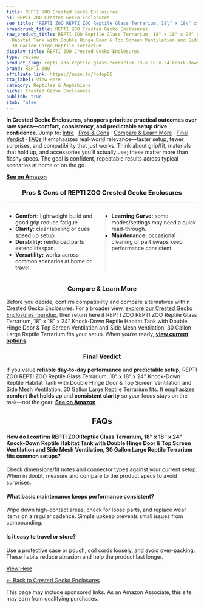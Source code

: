 ```yaml
---
title: REPTI ZOO Crested Gecko Enclosures
h1: REPTI ZOO Crested Gecko Enclosures
seo_title: "REPTI ZOO REPTI ZOO Reptile Glass Terrarium, 18\" x 18\" x\u2026"
breadcrumb_title: REPTI ZOO Crested Gecko Enclosures
raw_product_title: REPTI ZOO Reptile Glass Terrarium, 18" x 18" x 24" Knock-Down Reptile
  Habitat Tank with Double Hinge Door & Top Screen Ventilation and Side Mesh Ventilation,
  30 Gallon Large Reptile Terrarium
display_title: REPTI ZOO Crested Gecko Enclosures
type: review
product_slug: repti-zoo-reptile-glass-terrarium-18-x-18-x-24-knock-down-reptile-habit-473c695e
brand: REPTI ZOO
affiliate_link: https://amzn.to/4o4opD5
cta_label: View Here
category: Reptiles & Amphibians
niche: Crested Gecko Enclosures
publish: true
stub: false
---
```


<div id="intro" class="full-width"><p><strong>In Crested Gecko Enclosures, shoppers prioritize practical outcomes over raw specs&mdash;comfort, consistency, and predictable setup drive confidence.</strong> Jump to: <a href="#intro">Intro</a> · <a href="#pros-cons">Pros &amp; Cons</a> · <a href="#compare-more">Compare &amp; Learn More</a> · <a href="#verdict">Final Verdict</a> · <a href="#faqs">FAQs</a> It emphasizes real-world relevance&mdash;faster setup, fewer surprises, and compatibility that just works. Think about grip/fit, materials that hold up, and accessories you’ll actually use; these matter more than flashy specs. The goal is confident, repeatable results across typical scenarios at home or on the go.</p><p><a href="https://amzn.to/4o4opD5" rel="nofollow sponsored noopener" target="_blank"><strong>See on Amazon</strong></a></p></div>
<h3 id="pros-cons" style="text-align:center;">Pros &amp; Cons of REPTI ZOO Crested Gecko Enclosures</h3>
<div class="pc-grid" style="display:grid;grid-template-columns:1fr 1fr;gap:16px;border-top:1px solid #e5e7eb;padding-top:12px;">
  <ul>
    <li><strong>Comfort:</strong> lightweight build and good grip reduce fatigue.</li>
    <li><strong>Clarity:</strong> clear labeling or cues speed up setup.</li>
    <li><strong>Durability:</strong> reinforced parts extend lifespan.</li>
    <li><strong>Versatility:</strong> works across common scenarios at home or travel.</li>
  </ul>
  <ul style="border-left:1px solid #e5e7eb;padding-left:16px;">
    <li><strong>Learning Curve:</strong> some modes/settings may need a quick read-through.</li>
    <li><strong>Maintenance:</strong> occasional cleaning or part swaps keep performance consistent.</li>
  </ul>
</div>


<h3 id="compare-more" style="text-align:center;">Compare &amp; Learn More</h3>
<p>Before you decide, confirm compatibility and compare alternatives within Crested Gecko Enclosures. For a broader view, <a href="#">explore our Crested Gecko Enclosures roundup</a>, then return here if REPTI ZOO REPTI ZOO Reptile Glass Terrarium, 18" x 18" x 24" Knock-Down Reptile Habitat Tank with Double Hinge Door & Top Screen Ventilation and Side Mesh Ventilation, 30 Gallon Large Reptile Terrarium fits your setup. When you’re ready, <a href="https://amzn.to/4o4opD5" rel="nofollow sponsored noopener" target="_blank"><strong>view current options</strong></a>.</p>

<h3 id="verdict" style="text-align:center;">Final Verdict</h3>
<p>If you value <strong>reliable day-to-day performance</strong> and <strong>predictable setup</strong>, REPTI ZOO REPTI ZOO Reptile Glass Terrarium, 18" x 18" x 24" Knock-Down Reptile Habitat Tank with Double Hinge Door & Top Screen Ventilation and Side Mesh Ventilation, 30 Gallon Large Reptile Terrarium fits. It emphasizes <strong>comfort that holds up</strong> and <strong>consistent clarity</strong> so your focus stays on the task&mdash;not the gear. <a href="https://amzn.to/4o4opD5" rel="nofollow sponsored noopener" target="_blank"><strong>See on Amazon</strong></a></p>

<h2 id="faqs" style="text-align:center;">FAQs</h2>
<h4><strong>How do I confirm REPTI ZOO Reptile Glass Terrarium, 18" x 18" x 24" Knock-Down Reptile Habitat Tank with Double Hinge Door & Top Screen Ventilation and Side Mesh Ventilation, 30 Gallon Large Reptile Terrarium fits common setups?</strong></h4>
<p>Check dimensions/fit notes and connector types against your current setup. When in doubt, measure and compare to the product specs to avoid surprises.</p>
<h4><strong>What basic maintenance keeps performance consistent?</strong></h4>
<p>Wipe down high-contact areas, check for loose parts, and replace wear items on a regular cadence. Simple upkeep prevents small issues from compounding.</p>
<h4><strong>Is it easy to travel or store?</strong></h4>
<p>Use a protective case or pouch, coil cords loosely, and avoid over-packing. These habits reduce abrasion and help the product last longer.</p>

<p><a class="btn" href="https://amzn.to/4o4opD5" target="_blank" rel="nofollow sponsored noopener">View Here</a></p>
<p><a href="/roundups/reptiles-amphibians/crested-gecko-enclosures/">← Back to Crested Gecko Enclosures</a></p>
<aside class="disclosure">This page may include sponsored links. As an Amazon Associate, this site may earn from qualifying purchases.</aside>
